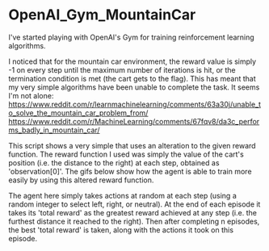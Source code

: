 # OpenAI_Gym_MountainCar
I've started playing with OpenAI's Gym for training reinforcement learning algorithms. 

I noticed that for the mountain car environment, the reward value is simply -1 on every step until the maximum number of iterations is hit, or the termination condition is met (the cart gets to the flag). This has meant that my very simple algorithms have been unable to complete the task. It seems I'm not alone: 
https://www.reddit.com/r/learnmachinelearning/comments/63a30j/unable_to_solve_the_mountain_car_problem_from/
https://www.reddit.com/r/MachineLearning/comments/67fqv8/da3c_performs_badly_in_mountain_car/

This script shows a very simple that uses an alteration to the given reward function. The reward function I used was simply the value of the cart's position (i.e. the distance to the right) at each step, obtained as 'observation[0]'. The gifs below show how the agent is able to train more easily by using this altered reward function.

The agent here simply takes actions at random at each step (using a random integer to select left, right, or neutral). At the end of each episode it takes its 'total reward' as the greatest reward achieved at any step (i.e. the furthest distance it reached to the right). Then after completing n episodes, the best 'total reward' is taken, along with the actions it took on this episode.
